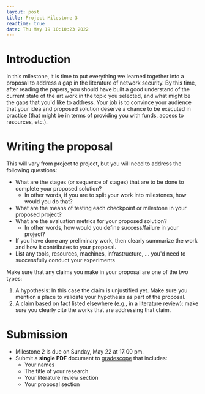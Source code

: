 ```yaml
---
layout: post
title: Project Milestone 3
readtime: true
date: Thu May 19 10:10:23 2022 
---
```


# Introduction

In this milestone, it is time to put everything we learned together into a
proposal to address a gap in the literature of network security. By this time,
after reading the papers, you should have built a good understand of the current
state of the art work in the topic you selected, and what might be the gaps that
you'd like to address. Your job is to convince your audience that your idea and
proposed solution deserve a chance to be executed in practice (that might be
in terms of providing you with funds, access to resources, etc.). 

# Writing the proposal

This will vary from project to project, but you will need to address the
following questions:
- What are the stages (or sequence of stages) that are to be done to complete
  your proposed solution? 
  - In other words, if you are to split your work into milestones, how would you
    do that?
- What are the means of testing each checkpoint or milestone in your proposed
  project?
- What are the evaluation metrics for your proposed solution?
  - In other words, how would you define success/failure in your project?
- If you have done any preliminary work, then clearly summarize the work and how
  it contributes to your proposal. 
- List any tools, resources, machines, infrastructure, … you'd need to
  successfully conduct your experiments

Make sure that any claims you make in your proposal are one of the two types:
1. A hypothesis: In this case the claim is unjustified yet. Make sure you
   mention a place to validate your hypothesis as part of the proposal.
2. A claim based on fact listed elsewhere (e.g., in a literature review): make
   sure you clearly cite the works that are addressing that claim. 

# Submission

- Milestone 2 is due on Sunday, May 22 at 17:00 pm. 
- Submit a **single PDF** document to [gradescope]() that includes:
  - Your names
  - The title of your research
  - Your literature review section
  - Your proposal section 
